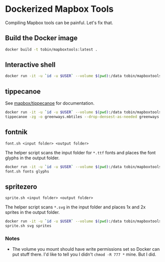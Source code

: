 # Dockerized Mapbox Tools

Compiling Mapbox tools can be painful. Let's fix that.

## Build the Docker image

```bash
docker build -t tobin/mapboxtools:latest .
```

## Interactive shell

```bash
docker run -it -u `id -u $USER` --volume $(pwd):/data tobin/mapboxtools
```

## tippecanoe

See [mapbox/tippecanoe](https://github.com/mapbox/tippecanoe) for documentation.

```bash
docker run -it -u `id -u $USER` --volume $(pwd):/data tobin/mapboxtools \
tippecanoe -zg -o greenways.mbtiles --drop-densest-as-needed greenways.geojson
```

## fontnik

`font.sh <input folder> <output folder>`

The helper script scans the input folder for `*.ttf` fonts and places the font glyphs in the output folder.

```bash
docker run -it -u `id -u $USER` --volume $(pwd):/data tobin/mapboxtools \
font.sh fonts glyphs
```

## spritezero

`sprite.sh <input folder> <output folder>`

The helper script scans `*.svg` in the input folder and places 1x and 2x sprites in the output folder.

```bash
docker run -it -u `id -u $USER` --volume $(pwd):/data tobin/mapboxtools \
sprite.sh svg sprites
```

### Notes

* The volume you mount should have write permissions set so Docker can put stuff there. I'd like to tell you I didn't `chmod -R 777 *` mine. But I did.
